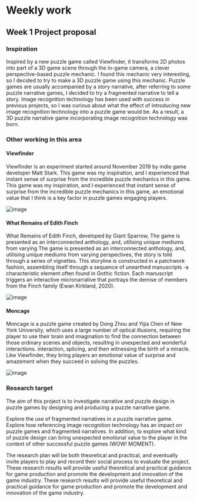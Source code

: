 # Weekly work
## Week 1 Project proposal
### Inspiration
Inspired by a new puzzle game called Viewfinder, it transforms 2D photos into part of a 3D game scene through the in-game camera, a clever perspective-based puzzle mechanic. I found this mechanic very interesting, so I decided to try to make a 3D puzzle game using this mechanic. Puzzle games are usually accompanied by a story narrative, after referring to some puzzle narrative games, I decided to try a fragmented narrative to tell a story. Image recognition technology has been used with success in previous projects, so I was curious about what the effect of introducing new image recognition technology into a puzzle game would be. As a result, a 3D puzzle narrative game incorporating image recognition technology was born.

### Other working in this area
#### Viewfinder
Viewfinder is an experiment started around November 2019 by indie game developer Matt Stark. This game was my inspiration, and I experienced that instant sense of surprise from the incredible puzzle mechanics in this game. This game was my inspiration, and I experienced that instant sense of surprise from the incredible puzzle mechanics in this game, an emotional value that I think is a key factor in puzzle games engaging players.

![image](https://github.com/Yyyoung6699/Karl-s-Sketchbook/assets/116611898/f3cfdcd3-0eab-44d9-90b3-53165a3bf140)

#### What Remains of Edith Finch
What Remains of Edith Finch, developed by Giant Sparrow, The game is presented as an interconnected anthology, and, utilising unique mediums from varying The game is presented as an interconnected anthology, and, utilising unique mediums from varying perspectives, the story is told through a series of vignettes. This storyline is constructed in a patchwork fashion, assembling itself through a sequence of unearthed manuscripts -a characteristic element often found in Gothic fiction. Each manuscript triggers an interactive micronarrative that portrays the demise of members from the Finch family (Ewan Kirkland, 2020).

![image](https://github.com/Yyyoung6699/Karl-s-Sketchbook/assets/116611898/79cda20f-71ca-4a8d-97c2-4be3cf700409)

#### Mencage
Moncage is a puzzle game created by Dong Zhou and Yijia Chen of New York University, which uses a large number of optical illusions, requiring the player to use their brain and imagination to find the connection between those ordinary scenes and objects, resulting in unexpected and wonderful interactions. interaction, splicing, and then witnessing the birth of a miracle. Like Viewfinder, they bring players an emotional value of surprise and amazement when they succeed in solving the puzzles.

![image](https://github.com/Yyyoung6699/Karl-s-Sketchbook/assets/116611898/120c780e-8f26-452c-b2ee-6fbdbc6800b1)

### Research target
The aim of this project is to investigate narrative and puzzle design in puzzle games by designing and producing a puzzle narrative game.

Explore the use of fragmented narratives in a puzzle narrative game. Explore how referencing image recognition technology has an impact on puzzle games and fragmented narratives. In addition, to explore what kind of puzzle design can bring unexpected emotional value to the player in the context of other successful puzzle games (WOW! MOMENT).

The research plan will be both theoretical and practical, and eventually invite players to play and record their social process to evaluate the project.  These research results will provide useful theoretical and practical guidance for game production and promote the development and innovation of the game industry. These research results will provide useful theoretical and practical guidance for game production and promote the development and innovation of the game industry.



